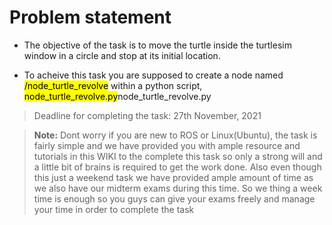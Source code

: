 # Problem statement

* The objective of the task is to move the turtle inside the turtlesim window in a circle and stop at its initial location.

* To acheive this task you are supposed to create a node named <mark>/node_turtle_revolve</mark>  within a python script,  <mark>node_turtle_revolve.py</mark>node_turtle_revolve.py

> Deadline for completing the task: 27th November, 2021

>**Note:** Dont worry if you are new to ROS or Linux(Ubuntu), the task is fairly simple and we have provided you with ample resource and tutorials in this WIKI to the complete this task so only a strong will and a little bit of brains is required to get the work done. Also even though this just a weekend task we have provided ample amount of time as we also have our midterm exams during this time. So we thing a week time is enough so you guys can give your exams freely and manage your time in order to complete the task